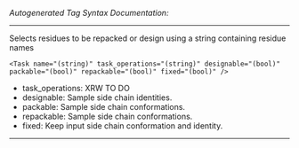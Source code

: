 _Autogenerated Tag Syntax Documentation:_

---
Selects residues to be repacked or design using a string containing residue names

```
<Task name="(string)" task_operations="(string)" designable="(bool)" packable="(bool)" repackable="(bool)" fixed="(bool)" />
```

-   task_operations: XRW TO DO
-   designable: Sample side chain identities.
-   packable: Sample side chain conformations.
-   repackable: Sample side chain conformations.
-   fixed: Keep input side chain conformation and identity.

---

